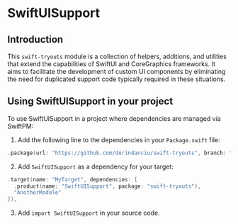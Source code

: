 # SwiftUISupport

## Introduction

This `swift-tryouts` module is a collection of helpers, additions, and utilities that extend the capabilities of SwiftUI and CoreGraphics frameworks. It aims to facilitate the development of custom UI components by eliminating the need for duplicated support code typically required in these situations.

## Using SwiftUISupport in your project

To use SwiftUISupport in a project where dependencies are managed via SwiftPM:

1. Add the following line to the dependencies in your `Package.swift` file:

```swift
.package(url: "https://github.com/dorindanciu/swift-tryouts", branch: "main"),
```

2. Add `SwiftUISupport` as a dependency for your target:

```swift
.target(name: "MyTarget", dependencies: [
  .product(name: "SwiftUISupport", package: "swift-tryouts"),
  "AnotherModule"
]),
```

3. Add `import SwiftUISupport` in your source code.
